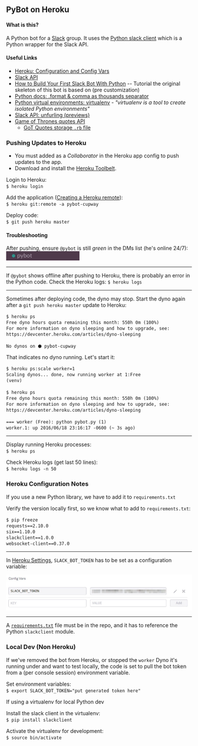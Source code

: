 ## PyBot on Heroku

#### What is this?

A Python bot for a [Slack](https://slack.com/) group. It uses the [Python slack client](https://github.com/slackhq/python-slackclient) which is a Python wrapper for the Slack API.

#### Useful Links

* [Heroku: Configuration and Config Vars](https://devcenter.heroku.com/articles/config-vars#setting-up-config-vars-for-a-deployed-application)
* [Slack API](https://api.slack.com/)
* [How to Build Your First Slack Bot With Python](https://www.fullstackpython.com/blog/build-first-slack-bot-python.html) -- Tutorial the original skeleton of this bot is based on (pre customization)
* [Python docs: .format & comma as thousands separator](https://docs.python.org/3/library/string.html#format-specification-mini-language)
* [Python virtual environments: virtualenv](http://docs.python-guide.org/en/latest/dev/virtualenvs/#virtualenv) - *"virtualenv is a tool to create isolated Python environments"*
* [Slack API: unfurling (previews)](https://api.slack.com/docs/message-attachments#unfurling)
* [Game of Thrones quotes API](https://github.com/wsizoo/game-of-thrones-quotes)
  * [GoT Quotes storage `.rb` file](https://github.com/wsizoo/game-of-thrones-quotes/blob/master/db/seeds.rb)

### Pushing Updates to Heroku

* You must added as a *Collaborator* in the Heroku app config to push updates to the app. 
* Download and install the [Heroku Toolbelt](https://toolbelt.heroku.com/).

Login to Heroku:  
`$ heroku login`

Add the application ([Creating a Heroku remote](https://devcenter.heroku.com/articles/git#creating-a-heroku-remote)):  
`$ heroku git:remote -a pybot-cupway`

Deploy code:  
`$ git push heroku master`

#### Troubleshooting

After pushing, ensure `@pybot` is still *green* in the DMs list (he's online 24/7):  
![foo](images/pybot_green.jpg)

___

If `@pybot` shows offline after pushing to Heroku, there is probably an error in the Python code. Check the Heroku logs: `$ heroku logs`

___

Sometimes after deploying code, the dyno may stop. Start the dyno again after a `git push heroku master` update to Heroku:  

```
$ heroku ps
Free dyno hours quota remaining this month: 550h 0m (100%)
For more information on dyno sleeping and how to upgrade, see:
https://devcenter.heroku.com/articles/dyno-sleeping

No dynos on ⬢ pybot-cupway
```

That indicates no dyno running. Let's start it:


```
$ heroku ps:scale worker=1
Scaling dynos... done, now running worker at 1:Free
(venv) 

$ heroku ps
Free dyno hours quota remaining this month: 550h 0m (100%)
For more information on dyno sleeping and how to upgrade, see:
https://devcenter.heroku.com/articles/dyno-sleeping

=== worker (Free): python pybot.py (1)
worker.1: up 2016/06/18 23:16:17 -0600 (~ 3s ago)
```
___

Display running Heroku processes:  
`$ heroku ps`

Check Heroku logs (get last 50 lines):  
`$ heroku logs -n 50`

### Heroku Configuration Notes

If you use a new Python library, we have to add it to `requirements.txt` 

Verify the version locally first, so we know what to add to `requirements.txt`:  

```
$ pip freeze
requests==2.10.0
six==1.10.0
slackclient==1.0.0
websocket-client==0.37.0
```
___

In [Heroku Settings](https://dashboard.heroku.com/apps/pybot-cupway/settings), `SLACK_BOT_TOKEN` has to be set as a configuration variable:

![SLACK_BOT_TOKEN config](images/config_vars.jpg)

___

A [`requirements.txt`](https://github.com/cupway/pybot-cupway/blob/master/requirements.txt) file must be in the repo, and it has to reference the Python `slackclient` module.


### Local Dev (Non Heroku)

If we've removed the bot from Heroku, or stopped the `worker` Dyno it's running under and want to test locally, the code is set to pull the bot token from a (per console session) environment variable. 

Set environment variables:  
`$ export SLACK_BOT_TOKEN="put generated token here"`


If using a virtualenv for local Python dev

Install the slack client in the virtualenv:  
`$ pip install slackclient`

Activate the virtualenv for development:  
`$ source bin/activate`


